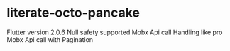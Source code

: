 # literate-octo-pancake
Flutter version 2.0.6
Null safety supported
Mobx Api call Handling like pro
Mobx Api call with Pagination
